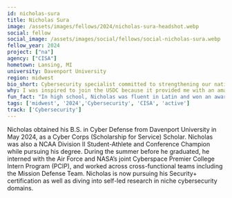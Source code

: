 ```yaml
---
id: nicholas-sura
title: Nicholas Sura
image: /assets/images/fellows/2024/nicholas-sura-headshot.webp
social: fellow
social_image: /assets/images/social/fellows/social-nicholas-sura.webp
fellow_year: 2024
project: ["na"]
agency: ["CISA"]
hometown: Lansing, MI
university: Davenport University
region: midwest
bio_short: Cybersecurity specialist committed to strengthening our nations cybersecurity landscape for the future
why: I was inspired to join the USDC because it provided me with an amazing opportunity to significantly impact our nations cybersecurity landscape for the future.
fun_fact: "In high school, Nicholas was fluent in Latin and won an award from the National Latin Association."
tags: ['midwest', '2024','Cybersecurity', 'CISA', 'active']
track: ['Cybersecurity']
---
```


Nicholas obtained his B.S. in Cyber Defense from Davenport University in May 2024, as a Cyber Corps (Scholarship for Service) Scholar. Nicholas was also a NCAA Division II Student-Athlete and Conference Champion while pursuing his degree. During the summer before he graduated, he interned with the Air Force and NASA’s joint Cyberspace Premier College Intern Program (PCIP), and worked across cross-functional teams including the Mission Defense Team. Nicholas is now pursuing his Security+ certification as well as diving into self-led research in niche cybersecurity domains. 